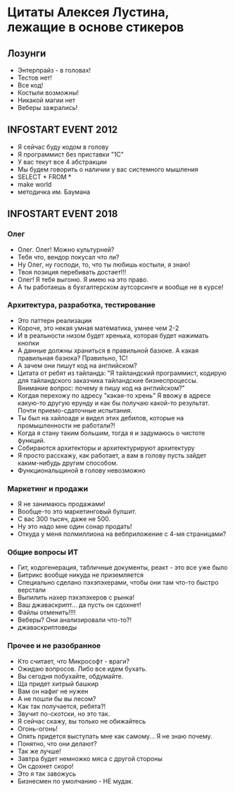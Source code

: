 # Цитаты Алексея Лустина, лежащие в основе стикеров

## Лозунги

- Энтерпрайз - в головах!
- Тестов нет!
- Все код!
- Костыли возможны!
- Никакой магии нет
- Веберы зажрались!

## INFOSTART EVENT 2012

- Я сейчас буду кодом в голову
- Я программист без приставки "1С"
- У вас текут все 4 абстракции
- Мы будем говорить о наличии у вас системного мышления
- SELECT * FROM *
- make world
- методичка им. Баумана

## INFOSTART EVENT 2018

### Олег

- Олег. Олег! Можно культурней?
- Тебя что, вендор покусал что ли?
- Ну Олег, ну господи, то, что ты любишь костыли, я знаю!
- Твоя позиция перебивать достает!!!
- Олег! Я тебя выгоню. Я имею на это право.
- А ты работаешь в бухгалтерском аутсорсинге и вообще не в курсе!


### Архитектура, разработка, тестирование

- Это паттерн реализации
- Короче, это некая умная математика, умнее чем 2-2
- И в реальности низом будет хренька, которая будет нажимать кнопки
- А данные должны храниться в правильной базюке. А какая правильная базюка? Правильно, 1С!
- А зачем они пишут код на английском?
- Цитата от ребят из тайланда: "Я тайландский программист, кодирую для тайландского заказчика тайландские бизнеспроцессы. Внимание вопрос: почему я пишу код на английском?"
- Когдая перехожу по адресу "какая-то хрень" Я ввожу в адресе какую-то другую ерунду и как бы получаю какой-то результат. Почти приемо-сдаточные испытания.
- Ты был на хайлоаде и видел этих дебилов, которые на промышленности не работали?!
- Когда я стану таким большим, тогда я и задумаюсь о чистоте функций.
- Собираются архитекторы и архитектурируют архитектуру
- Я просто расскажу, как работает, а вам в голову пусть зайдет каким-нибудь другим способом.
- Функциональщиной в голову невозможно


### Маркетинг и продажи

- Я не занимаюсь продажами!
- Вообще-то это маркетинговый булшит.
- С вас 300 тысяч, даже не 500.
- Ну это надо мне один сонар продать!
- Откуда у меня полмиллиона на вебприложение с 4-мя страницами?

### Общие вопросы ИТ

- Гит, кодогенерация, табличные документы, реакт - это все уже было
- Битрикс вообще никуда не приземляется
- Специально сделано пэхэпэхерами, чтобы они там что-то быстро верстали
- Выпилить нахер пэхэпэхеров с рынка!
- Ваш джаваскрипт... да пусть он сдохнет!
- Файлы отменить!!!!
- Веберы? Они анализировали что-то?!
- джаваскриптоведы

### Прочее и не разобранное

- Кто считает, что Микрософт - враги?
- Ожидаю вопросов. Либо все идем бухать.
- Вы сегодня побухайте, обдумайте.
- Ща придет хитрый башкир
- Вам он нафиг не нужен
- А не пошли бы вы лесом?
- Как так получается, ребята?!
- Звучит по-скотски, но это так.
- Я сейчас скажу, вы только не обижайтесь
- Огонь-огонь!
- Опять придется выступать мне как самому... Я не знаю почему.
- Понятно, что они делают?
- Так же лучше!
- Завтра будет немножко мяса с другой стороны
- Он сдохнет скоро!
- Это я так завожусь
- Бизнесмен по умолчанию - НЕ мудак.
